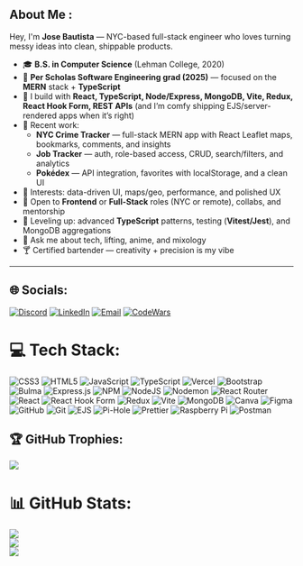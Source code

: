 ## About Me :

Hey, I'm **Jose Bautista** — NYC-based full-stack engineer who loves turning messy ideas into clean, shippable products.

- 🎓 **B.S. in Computer Science** (Lehman College, 2020)
- 🧠 **Per Scholas Software Engineering grad (2025)** — focused on the **MERN** stack + **TypeScript**
- 🧰 I build with **React, TypeScript, Node/Express, MongoDB, Vite, Redux, React Hook Form, REST APIs** (and I’m comfy shipping EJS/server-rendered apps when it’s right)
- 🚀 Recent work:  
  - **NYC Crime Tracker** — full-stack MERN app with React Leaflet maps, bookmarks, comments, and insights  
  - **Job Tracker** — auth, role-based access, CRUD, search/filters, and analytics  
  - **Pokédex** — API integration, favorites with localStorage, and a clean UI
- 🔭 Interests: data-driven UI, maps/geo, performance, and polished UX
- 🤝 Open to **Frontend** or **Full-Stack** roles (NYC or remote), collabs, and mentorship
- 🌱 Leveling up: advanced **TypeScript** patterns, testing (**Vitest/Jest**), and MongoDB aggregations
- 💬 Ask me about tech, lifting, anime, and mixology
- 🍸 Certified bartender — creativity + precision is my vibe


---

## 🌐 Socials:

[![Discord](https://img.shields.io/badge/Discord-%237289DA.svg?logo=discord&logoColor=white)](https://discord.gg/vaDBKUy3)
[![LinkedIn](https://img.shields.io/badge/LinkedIn-%230077B5.svg?logo=linkedin&logoColor=white)](https://www.linkedin.com/in/josefbautista94/)
[![Email](https://img.shields.io/badge/Email-D14836?logo=gmail&logoColor=white)](mailto:Josef.bautista22@gmail.com)
[![CodeWars](https://www.codewars.com/users/Josefbautista94/badges/small)](https://www.codewars.com/users/Josefbautista94)


# 💻 Tech Stack:
![CSS3](https://img.shields.io/badge/css3-%231572B6.svg?style=for-the-badge&logo=css3&logoColor=white) ![HTML5](https://img.shields.io/badge/html5-%23E34F26.svg?style=for-the-badge&logo=html5&logoColor=white) ![JavaScript](https://img.shields.io/badge/javascript-%23323330.svg?style=for-the-badge&logo=javascript&logoColor=%23F7DF1E) ![TypeScript](https://img.shields.io/badge/typescript-%23007ACC.svg?style=for-the-badge&logo=typescript&logoColor=white) ![Vercel](https://img.shields.io/badge/vercel-%23000000.svg?style=for-the-badge&logo=vercel&logoColor=white) ![Bootstrap](https://img.shields.io/badge/bootstrap-%238511FA.svg?style=for-the-badge&logo=bootstrap&logoColor=white) ![Bulma](https://img.shields.io/badge/bulma-00D0B1?style=for-the-badge&logo=bulma&logoColor=white) ![Express.js](https://img.shields.io/badge/express.js-%23404d59.svg?style=for-the-badge&logo=express&logoColor=%2361DAFB) ![NPM](https://img.shields.io/badge/NPM-%23CB3837.svg?style=for-the-badge&logo=npm&logoColor=white) ![NodeJS](https://img.shields.io/badge/node.js-6DA55F?style=for-the-badge&logo=node.js&logoColor=white) ![Nodemon](https://img.shields.io/badge/NODEMON-%23323330.svg?style=for-the-badge&logo=nodemon&logoColor=%BBDEAD) ![React Router](https://img.shields.io/badge/React_Router-CA4245?style=for-the-badge&logo=react-router&logoColor=white) ![React](https://img.shields.io/badge/react-%2320232a.svg?style=for-the-badge&logo=react&logoColor=%2361DAFB) ![React Hook Form](https://img.shields.io/badge/React%20Hook%20Form-%23EC5990.svg?style=for-the-badge&logo=reacthookform&logoColor=white) ![Redux](https://img.shields.io/badge/redux-%23593d88.svg?style=for-the-badge&logo=redux&logoColor=white) ![Vite](https://img.shields.io/badge/vite-%23646CFF.svg?style=for-the-badge&logo=vite&logoColor=white) ![MongoDB](https://img.shields.io/badge/MongoDB-%234ea94b.svg?style=for-the-badge&logo=mongodb&logoColor=white) ![Canva](https://img.shields.io/badge/Canva-%2300C4CC.svg?style=for-the-badge&logo=Canva&logoColor=white) ![Figma](https://img.shields.io/badge/figma-%23F24E1E.svg?style=for-the-badge&logo=figma&logoColor=white) ![GitHub](https://img.shields.io/badge/github-%23121011.svg?style=for-the-badge&logo=github&logoColor=white) ![Git](https://img.shields.io/badge/git-%23F05033.svg?style=for-the-badge&logo=git&logoColor=white) ![EJS](https://img.shields.io/badge/ejs-%23B4CA65.svg?style=for-the-badge&logo=ejs&logoColor=black) ![Pi-Hole](https://img.shields.io/badge/pihole-%2396060C.svg?style=for-the-badge&logo=pi-hole&logoColor=white) ![Prettier](https://img.shields.io/badge/prettier-%23F7B93E.svg?style=for-the-badge&logo=prettier&logoColor=black) ![Raspberry Pi](https://img.shields.io/badge/-Raspberry_Pi-C51A4A?style=for-the-badge&logo=Raspberry-Pi) ![Postman](https://img.shields.io/badge/Postman-FF6C37?style=for-the-badge&logo=postman&logoColor=white)

## 🏆 GitHub Trophies:
![](https://github-profile-trophy.vercel.app/?username=Josefbautista94&theme=radical&no-frame=false&no-bg=false&margin-w=4)



# 📊 GitHub Stats:
![](https://github-readme-stats.vercel.app/api?username=Josefbautista94&theme=dark&hide_border=false&include_all_commits=false&count_private=false)<br/>
![](https://nirzak-streak-stats.vercel.app/?user=Josefbautista94&theme=dark&hide_border=false)<br/>
![](https://github-readme-stats.vercel.app/api/top-langs/?username=Josefbautista94&theme=dark&hide_border=false&include_all_commits=false&count_private=false&layout=compact)




